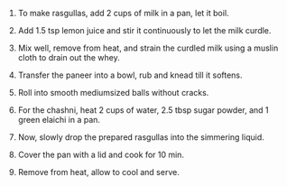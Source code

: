 1. To make rasgullas, add 2 cups of milk in a pan, let it boil.

2. Add 1.5 tsp lemon juice and stir it continuously to let the milk curdle.

3. Mix well, remove from heat, and strain the curdled milk using a muslin cloth to drain out the whey.

4. Transfer the paneer into a bowl, rub and knead till it softens.

5. Roll into smooth mediumsized balls without cracks.

6. For the chashni, heat 2 cups of water, 2.5 tbsp sugar powder, and 1 green elaichi in a pan.

7. Now, slowly drop the prepared rasgullas into the simmering liquid.

8. Cover the pan with a lid and cook for 10 min.

9. Remove from heat, allow to cool and serve.